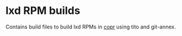 # lxd RPM builds

Contains build files to build lxd RPMs in [copr](http://copr.fedorainfracloud.org/coprs/ganto/lxd/)
using tito and git-annex.
